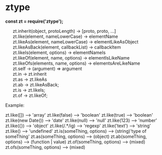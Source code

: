 # ztype

<p><strong>const zt = require('ztype');</strong></p>

<p>
<ul style="list-style: none;">
<li>zt.inherit(object, protoLength) -> [proto, proto, ...]</li>
<li>zt.like(element, nameLowerCase) -> elementName</li>
<li>zt.likeAs(element, nameLowerCase) -> elementLikeAsObject</li>
<li>zt.likeAsBack(element, callbackList) -> callbackItem</li>
<li>zt.likeIs(element, options) -> elementNameIs</li>
<li>zt.likeOf(element, name, options) -> elementIsLikeName</li>
<li>zt.likeOfs(elements, name, options) -> elementsAreLikeName</li>
<li>zt.self -> (argument) => argument</li>
<li>zt.in -> zt.inherit</li>
<li>zt.as -> zt.likeAs</li>
<li>zt.ab -> zt.likeAsBack;</li>
<li>zt.is -> zt.likeIs;</li>
<li>zt.of -> zt.likeOf;</li>
</ul>
</p>




Example:

zt.like([]) --> 'array'
zt.like(false) --> 'boolean'
zt.like(true) --> 'boolean'
zt.like(new Date()) --> 'date'
zt.like(null) --> 'null'
zt.like(123) --> 'number'
zt.like({}) --> 'object'
zt.like(/.*/ig) --> 'regexp'
zt.like('text') --> 'string'
zt.like() --> 'undefined'
zt.is(someThing, options) --> (string)'type of someThing'
zt.as(someThing, options) --> (object)
zt.ab(someThing, options) --> (function | value)
zt.of(someThing, options) --> (mixed)
zt.ofs(someThing, options) --> (mixed)


